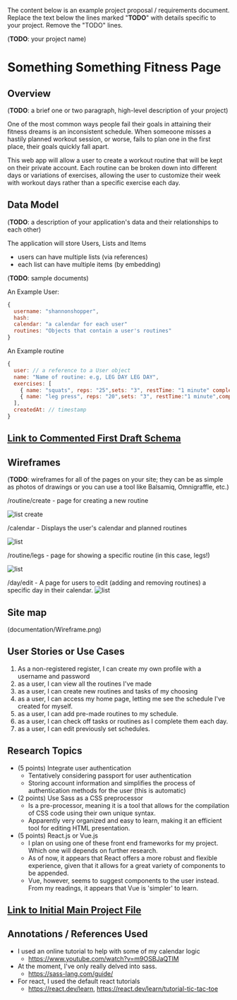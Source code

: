 The content below is an example project proposal / requirements document. Replace the text below the lines marked "__TODO__" with details specific to your project. Remove the "TODO" lines.

(__TODO__: your project name)

# Something Something Fitness Page

## Overview

(__TODO__: a brief one or two paragraph, high-level description of your project)

One of the most common ways people fail their goals in attaining their fitness dreams is an inconsistent schedule. When someoone misses a hastily planned workout session, or worse, fails to plan one in the first place, their goals quickly fall apart.

This web app will allow a user to create a workout routine that will be kept on their private account. Each routine can be broken down into different days or variations of exercises, allowing the user to customize their week with workout days rather than a specific exercise each day.

## Data Model

(__TODO__: a description of your application's data and their relationships to each other) 

The application will store Users, Lists and Items

* users can have multiple lists (via references)
* each list can have multiple items (by embedding)

(__TODO__: sample documents)

An Example User:

```javascript
{
  username: "shannonshopper",
  hash: 
  calendar: "a calendar for each user"
  routines: "Objects that contain a user's routines"
}
```

An Example routine

```javascript
{
  user: // a reference to a User object
  name: "Name of routine: e.g, LEG DAY LEG DAY",
  exercises: [
    { name: "squats", reps: "25",sets: "3", restTime: "1 minute" completed: false},
    { name: "leg press", reps: "20",sets: "3", restTime:"1 minute",completed: true},
  ],
  createdAt: // timestamp
}
```


## [Link to Commented First Draft Schema](db.mjs) 

## Wireframes

(__TODO__: wireframes for all of the pages on your site; they can be as simple as photos of drawings or you can use a tool like Balsamiq, Omnigraffle, etc.)

/routine/create - page for creating a new routine

![list create](documentation/routine-create.png)

/calendar - Displays the user's calendar and planned routines

![list](documentation/calendar.png)

/routine/legs - page for showing a specific routine (in this case, legs!)

![list](documentation/routine-legs.png)

/day/edit - A page for users to edit (adding and removing routines) a specific day in their calendar.
![list](documentation/day-edit.png)


## Site map


(documentation/Wireframe.png)

## User Stories or Use Cases

1. As a non-registered register, I can create my own profile with a username and password
2. as a user, I can view all the routines I've made
3. as a user, I can create new routines and tasks of my choosing
4. as a user, I can access my home page, letting me see the schedule I've created for myself.
5. as a user, I can add pre-made routines to my schedule.
6. as a user, I can check off tasks or routines as I complete them each day.
7. as a user, I can edit previously set schedules.



## Research Topics

* (5 points) Integrate user authentication
    * Tentatively considering passport for user authentication
    * Storing account information and simplifies the process of authentication methods for the user (this is automatic)
* (2 points) Use Sass as a CSS preprocessor
    * Is a pre-processor, meaning it is a tool that allows for the compilation of CSS code using their own unique syntax.
    * Apparently very organized and easy to learn, making it an efficient tool for editing HTML presentation.
* (5 points) React.js or Vue.js
    * I plan on using one of these front end frameworks for my project. Which one will depends on further research.
    * As of now, it appears that React offers a more robust and flexible experience, given that it allows for a great variety of components to be appended. 
    * Vue, however, seems to suggest components to the user instead. From my readings, it appears that Vue is 'simpler' to learn.



## [Link to Initial Main Project File](app.mjs) 


## Annotations / References Used
* I used an online tutorial to help with some of my calendar logic
    * https://www.youtube.com/watch?v=m9OSBJaQTlM
* At the moment, I've only really delved into sass.
    * https://sass-lang.com/guide/
* For react, I used the default react tutorials
    * https://react.dev/learn, https://react.dev/learn/tutorial-tic-tac-toe

    


